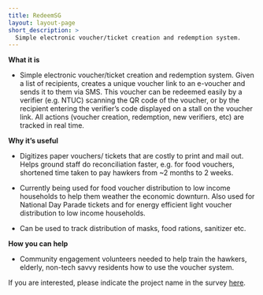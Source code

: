 ```yaml
---
title: RedeemSG
layout: layout-page
short_description: >
  Simple electronic voucher/ticket creation and redemption system.
---
```


**What it is**

- Simple electronic voucher/ticket creation and redemption system. Given a list of recipients, creates a unique voucher link to an e-voucher and sends it to them via SMS. This voucher can be redeemed easily by a verifier (e.g. NTUC) scanning the QR code of the voucher, or by the recipient entering the verifier’s code displayed on a stall on the voucher link. All actions (voucher creation, redemption, new verifiers, etc) are tracked in real time.

**Why it’s useful**

- Digitizes paper vouchers/ tickets that are costly to print and mail out. Helps ground staff do reconciliation faster, e.g. for food vouchers, shortened time taken to pay hawkers from ~2 months to 2 weeks.

- Currently being used for food voucher distribution to low income households to help them weather the economic downturn. Also used for National Day Parade tickets and for energy efficient light voucher distribution to low income households.

- Can be used to track distribution of masks, food rations, sanitizer etc.

**How you can help**

- Community engagement volunteers needed to help train the hawkers, elderly, non-tech savvy residents how to use the voucher system.

If you are interested, please indicate the project name in the survey [here](https://go.gov.sg/govtech-volunteers).
